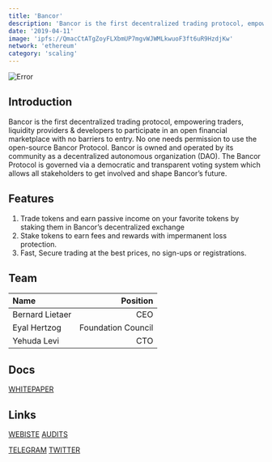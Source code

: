 ```yaml
---
title: 'Bancor'
description: 'Bancor is the first decentralized trading protocol, empowering traders, liquidity providers & developers'
date: '2019-04-11'
image: 'ipfs://QmacCtATgZoyFLXbmUP7mgvWJWMLkwuoF3ft6uR9HzdjKw'
network: 'ethereum'
category: 'scaling'
---
```


![Error](ipfs://QmPGnhJqVUhC5dDhuMVcuYpov95QrxKeh9CYLvte2nE6kR)

## Introduction
Bancor is the first decentralized trading protocol, empowering traders, liquidity providers & developers to participate in an open financial marketplace with no barriers to entry. No one needs permission to use the open-source Bancor Protocol. Bancor is owned and operated by its community as a decentralized autonomous organization (DAO). The Bancor Protocol is governed via a democratic and transparent voting system which allows all stakeholders to get involved and shape Bancor’s future.


## Features
1. Trade tokens and earn passive income on your favorite tokens by staking them in Bancor’s decentralized exchange
2. Stake tokens to earn fees and rewards with impermanent loss protection.
3. Fast, Secure trading at the best prices, no sign-ups or registrations.


## Team

| Name  |  Position |
|:---|---:|
|Bernard Lietaer  | CEO |
|Eyal Hertzog | Foundation Council |
|Yehuda Levi | CTO | 

## Docs

[WHITEPAPER](ipfs://QmWqCk4N1oyKJKs7s78jnyWBAp84wH2PAfi5EVw8LLzeuo)


## Links

[WEBISTE](https://bancor.network/)
[AUDITS](https://www.certik.com/projects/bancor)

[TELEGRAM](https://telegram.me/bancor)
[TWITTER](https://twitter.com/Bancor)
